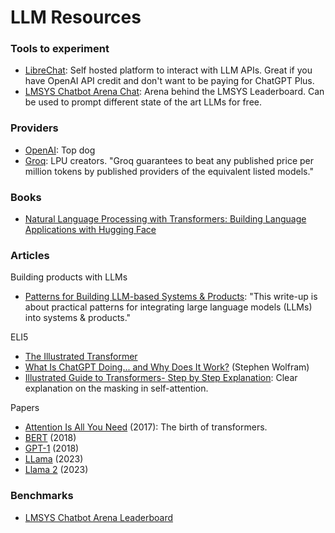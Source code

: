 # LLM Resources

### Tools to experiment

- [LibreChat](https://github.com/danny-avila/LibreChat): Self hosted platform to interact with LLM APIs. Great if you have OpenAI API credit and don't want to be paying for ChatGPT Plus.
- [LMSYS Chatbot Arena Chat](https://chat.lmsys.org/): Arena behind the LMSYS Leaderboard. Can be used to prompt different state of the art LLMs for free.

### Providers

- [OpenAI](https://openai.com/): Top dog
- [Groq](https://groq.com/): LPU creators. "Groq guarantees to beat any published price per million tokens by published providers of the equivalent listed models."

### Books

- [Natural Language Processing with Transformers: Building Language Applications with Hugging Face](https://www.goodreads.com/en/book/show/60114857)

### Articles

Building products with LLMs
- [Patterns for Building LLM-based Systems & Products](https://eugeneyan.com/writing/llm-patterns/): "This write-up is about practical patterns for integrating large language models (LLMs) into systems & products."

ELI5
- [The Illustrated Transformer](https://jalammar.github.io/illustrated-transformer/)
- [What Is ChatGPT Doing... and Why Does It Work?](https://writings.stephenwolfram.com/2023/02/what-is-chatgpt-doing-and-why-does-it-work/) (Stephen Wolfram)
- [Illustrated Guide to Transformers- Step by Step Explanation](https://towardsdatascience.com/illustrated-guide-to-transformers-step-by-step-explanation-f74876522bc0): Clear explanation on the masking in self-attention.

Papers
- [Attention Is All You Need](https://arxiv.org/abs/1706.03762) (2017): The birth of transformers.
- [BERT](https://arxiv.org/abs/1810.04805) (2018)
- [GPT-1](https://cdn.openai.com/research-covers/language-unsupervised/language_understanding_paper.pdf) (2018)
- [LLama](https://arxiv.org/abs/2302.13971) (2023)
- [Llama 2](https://ai.meta.com/research/publications/llama-2-open-foundation-and-fine-tuned-chat-models/) (2023)

### Benchmarks

- [LMSYS Chatbot Arena Leaderboard](https://huggingface.co/spaces/lmsys/chatbot-arena-leaderboard)
